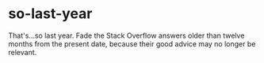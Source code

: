 so-last-year
============

That's...so last year. Fade the Stack Overflow answers older than twelve months from the present date, because their good advice may no longer be relevant.
